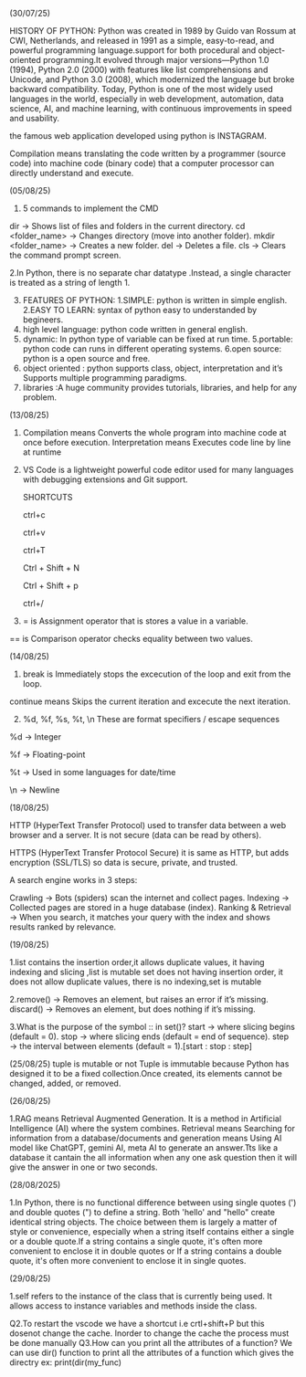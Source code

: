 (30/07/25)

HISTORY OF PYTHON:  Python was created in 1989 by Guido van Rossum at CWI, Netherlands, and released in 1991 as a simple, easy-to-read, and powerful programming language.support for both procedural and object-oriented programming.It evolved through major versions—Python 1.0 (1994), Python 2.0 (2000) with features like list comprehensions and Unicode, and Python 3.0 (2008), which modernized the language but broke backward compatibility. Today, Python is one of the most widely used languages in the world, especially in web development, automation, data science, AI, and machine learning, with continuous improvements in speed and usability.

 the famous web application developed using python is INSTAGRAM.

 Compilation means translating the code written by a programmer (source code) into machine code (binary code) that a computer processor can directly understand and execute.

 (05/08/25)

1. 5 commands to implement the CMD 

 dir → Shows list of files and folders in the current directory.
cd <folder_name> → Changes directory (move into another folder).
mkdir <folder_name> → Creates a new folder.
del <filename> → Deletes a file.
cls → Clears the command prompt screen.
 
 2.In Python, there is no separate char datatype .Instead, a single character is treated as a string of length 1.

3. FEATURES OF PYTHON:
1.SIMPLE: python is written in simple english.
2.EASY TO LEARN: syntax of python easy to understanded by begineers.
3. high level language: python code written in general english.
4. dynamic: In python type of variable can be fixed at run time.
5.portable: python code can runs in different operating systems.
6.open source: python is a open source and free.
7. object oriented : python supports class, object, interpretation and it’s Supports multiple programming paradigms.
8. libraries :A huge community provides tutorials, libraries, and help for any problem.

(13/08/25)

1. Compilation means Converts the whole program into machine code at once before execution. Interpretation means Executes code line by line at runtime

2. VS Code is a lightweight powerful code editor used for many languages with debugging extensions and Git support.

    SHORTCUTS

   ctrl+c
   
   ctrl+v

   ctrl+T

   Ctrl + Shift + N

   Ctrl + Shift + p

   ctrl+/

4.  = is Assignment operator that is stores a value in a variable.
 
   == is Comparison operator checks equality between two values.

(14/08/25)

1.  break is Immediately stops the excecution of the loop and exit from the loop.

 continue  means Skips the current iteration and excecute the next iteration.

 2. %d, %f, %s, %t, \n These are format specifiers / escape sequences 

%d → Integer 

%f → Floating-point 

%t → Used in some languages for date/time

\n → Newline

(18/08/25)

HTTP (HyperText Transfer Protocol) used to transfer data between a web browser and a server. It is not secure (data can be read by others).

HTTPS (HyperText Transfer Protocol Secure)  it is same as HTTP, but adds encryption (SSL/TLS) so data is secure, private, and trusted.

A search engine works in 3 steps:

Crawling → Bots (spiders) scan the internet and collect pages.
Indexing → Collected pages are stored in a huge database (index).
Ranking & Retrieval → When you search, it matches your query with the index and shows results ranked by relevance.

(19/08/25)

1.list contains the insertion order,it allows duplicate values, it having indexing and slicing ,list is mutable
set does not having insertion order, it does not allow duplicate values, there is no indexing,set is mutable

2.remove() → Removes an element, but raises an error if it’s missing. discard() → Removes an element, but does nothing if it’s missing.

3.What is the purpose of the symbol :: in set()? start → where slicing begins (default = 0). stop → where slicing ends (default = end of sequence). step → the interval between elements (default = 1).[start : stop : step]

(25/08/25)
tuple is mutable or not
Tuple is immutable because Python has designed it to be a fixed collection.Once created, its elements cannot be changed, added, or removed.
 
 (26/08/25)

 1.RAG means Retrieval Augmented Generation.
It is a method in Artificial Intelligence (AI) where the system combines. Retrieval means Searching for information from a database/documents and generation means Using AI model like ChatGPT, gemini AI, meta AI to generate an answer.Tts like a database it cantain the all information when any one ask question then it will give the answer in one or two seconds. 

(28/08/2025)

1.In Python, there is no functional difference between using single quotes (') and double quotes (") to define a string. Both 'hello' and "hello" create identical string objects. The choice between them is largely a matter of style or convenience, especially when a string itself contains either a single or a double quote.If a string contains a single quote, it's often more convenient to enclose it in double quotes or If a string contains a double quote, it's often more convenient to enclose it in single quotes.

(29/08/25)

1.self refers to the instance of the class that is currently being used. It allows access to instance variables and methods inside the class.

Q2.To restart the vscode we have a shortcut i.e crtl+shift+P but this dosenot change the cache. Inorder to change the cache the process must be done manually Q3.How can you print all the attributes of a function? We can use dir() function to print all the attributes of a function which gives the directry ex: print(dir(my_func)

